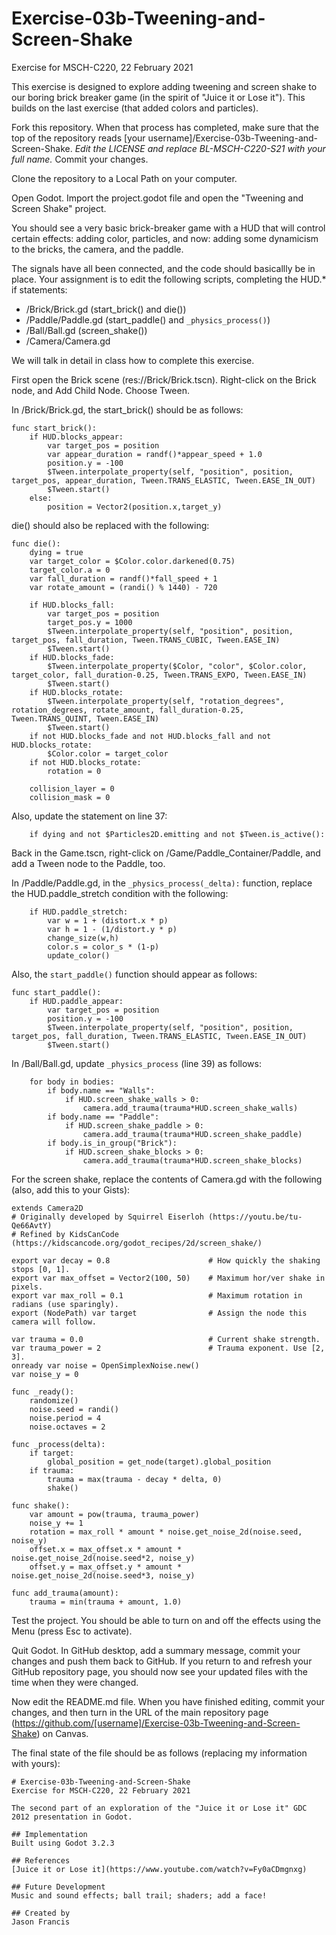 # Exercise-03b-Tweening-and-Screen-Shake
Exercise for MSCH-C220, 22 February 2021

This exercise is designed to explore adding tweening and screen shake to our boring brick breaker game (in the spirit of "Juice it or Lose it"). This builds on the last exercise (that added colors and particles).

Fork this repository. When that process has completed, make sure that the top of the repository reads [your username]/Exercise-03b-Tweening-and-Screen-Shake. *Edit the LICENSE and replace BL-MSCH-C220-S21 with your full name.* Commit your changes.

Clone the repository to a Local Path on your computer.

Open Godot. Import the project.godot file and open the "Tweening and Screen Shake" project.

You should see a very basic brick-breaker game with a HUD that will control certain effects: adding color, particles, and now: adding some dynamicism to the bricks, the camera, and the paddle.

The signals have all been connected, and the code should basicallly be in place. Your assignment is to edit the following scripts, completing the HUD.* if statements:

 * /Brick/Brick.gd (start_brick() and die())
 * /Paddle/Paddle.gd (start_paddle() and `_physics_process()`)
 * /Ball/Ball.gd (screen_shake())
 * /Camera/Camera.gd


We will talk in detail in class how to complete this exercise. 

First open the Brick scene (res://Brick/Brick.tscn). Right-click on the Brick node, and Add Child Node. Choose Tween.

In /Brick/Brick.gd, the start_brick() should be as follows:
```
func start_brick():
	if HUD.blocks_appear:
		var target_pos = position
		var appear_duration = randf()*appear_speed + 1.0
		position.y = -100
		$Tween.interpolate_property(self, "position", position, target_pos, appear_duration, Tween.TRANS_ELASTIC, Tween.EASE_IN_OUT)
		$Tween.start()
	else:
		position = Vector2(position.x,target_y)
```

die() should also be replaced with the following:
```
func die():
	dying = true
	var target_color = $Color.color.darkened(0.75)
	target_color.a = 0
	var fall_duration = randf()*fall_speed + 1
	var rotate_amount = (randi() % 1440) - 720

	if HUD.blocks_fall:
		var target_pos = position
		target_pos.y = 1000
		$Tween.interpolate_property(self, "position", position, target_pos, fall_duration, Tween.TRANS_CUBIC, Tween.EASE_IN)
		$Tween.start()
	if HUD.blocks_fade:
		$Tween.interpolate_property($Color, "color", $Color.color, target_color, fall_duration-0.25, Tween.TRANS_EXPO, Tween.EASE_IN)
		$Tween.start()
	if HUD.blocks_rotate:
		$Tween.interpolate_property(self, "rotation_degrees", rotation_degrees, rotate_amount, fall_duration-0.25, Tween.TRANS_QUINT, Tween.EASE_IN)
		$Tween.start()
	if not HUD.blocks_fade and not HUD.blocks_fall and not HUD.blocks_rotate:
		$Color.color = target_color
	if not HUD.blocks_rotate:
		rotation = 0

	collision_layer = 0
	collision_mask = 0
```
Also, update the statement on line 37:
```
	if dying and not $Particles2D.emitting and not $Tween.is_active():
```

Back in the Game.tscn, right-click on /Game/Paddle_Container/Paddle, and add a Tween node to the Paddle, too.

In /Paddle/Paddle.gd, in the `_physics_process(_delta):` function, replace the HUD.paddle_stretch condition with the following:
```
	if HUD.paddle_stretch:
		var w = 1 + (distort.x * p)
		var h = 1 - (1/distort.y * p)
		change_size(w,h)
		color.s = color_s * (1-p)
		update_color()
```
Also, the `start_paddle()` function should appear as follows:
```
func start_paddle():
	if HUD.paddle_appear:
		var target_pos = position
		position.y = -100
		$Tween.interpolate_property(self, "position", position, target_pos, fall_duration, Tween.TRANS_ELASTIC, Tween.EASE_IN_OUT)
		$Tween.start()
```

In /Ball/Ball.gd, update `_physics_process` (line 39) as follows:
```
	for body in bodies:
		if body.name == "Walls":
			if HUD.screen_shake_walls > 0:
				camera.add_trauma(trauma*HUD.screen_shake_walls)
		if body.name == "Paddle":
			if HUD.screen_shake_paddle > 0:
				camera.add_trauma(trauma*HUD.screen_shake_paddle)
		if body.is_in_group("Brick"):
			if HUD.screen_shake_blocks > 0:
				camera.add_trauma(trauma*HUD.screen_shake_blocks)
```

For the screen shake, replace the contents of Camera.gd with the following (also, add this to your Gists):
```
extends Camera2D
# Originally developed by Squirrel Eiserloh (https://youtu.be/tu-Qe66AvtY)
# Refined by KidsCanCode (https://kidscancode.org/godot_recipes/2d/screen_shake/)

export var decay = 0.8                      # How quickly the shaking stops [0, 1].
export var max_offset = Vector2(100, 50)    # Maximum hor/ver shake in pixels.
export var max_roll = 0.1                   # Maximum rotation in radians (use sparingly).
export (NodePath) var target                # Assign the node this camera will follow.

var trauma = 0.0                            # Current shake strength.
var trauma_power = 2                        # Trauma exponent. Use [2, 3].
onready var noise = OpenSimplexNoise.new()
var noise_y = 0

func _ready():
	randomize()
	noise.seed = randi()
	noise.period = 4
	noise.octaves = 2

func _process(delta):
	if target:
		global_position = get_node(target).global_position
	if trauma:
		trauma = max(trauma - decay * delta, 0)
		shake()
		
func shake():
	var amount = pow(trauma, trauma_power)
	noise_y += 1
	rotation = max_roll * amount * noise.get_noise_2d(noise.seed, noise_y)
	offset.x = max_offset.x * amount * noise.get_noise_2d(noise.seed*2, noise_y)
	offset.y = max_offset.y * amount * noise.get_noise_2d(noise.seed*3, noise_y)
	
func add_trauma(amount):
	trauma = min(trauma + amount, 1.0)
```

Test the project. You should be able to turn on and off the effects using the Menu (press Esc to activate).

Quit Godot. In GitHub desktop, add a summary message, commit your changes and push them back to GitHub. If you return to and refresh your GitHub repository page, you should now see your updated files with the time when they were changed.

Now edit the README.md file. When you have finished editing, commit your changes, and then turn in the URL of the main repository page (https://github.com/[username]/Exercise-03b-Tweening-and-Screen-Shake) on Canvas.

The final state of the file should be as follows (replacing my information with yours):
```
# Exercise-03b-Tweening-and-Screen-Shake
Exercise for MSCH-C220, 22 February 2021

The second part of an exploration of the "Juice it or Lose it" GDC 2012 presentation in Godot.

## Implementation
Built using Godot 3.2.3

## References
[Juice it or Lose it](https://www.youtube.com/watch?v=Fy0aCDmgnxg)

## Future Development
Music and sound effects; ball trail; shaders; add a face!

## Created by 
Jason Francis
```